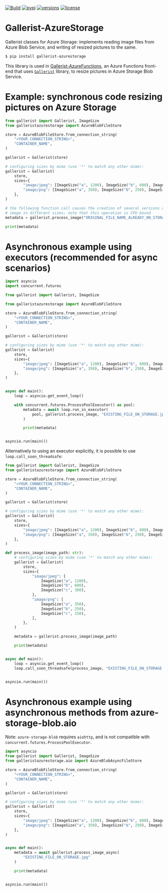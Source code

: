 [![Build](https://github.com/Neoteroi/Gallerist-AzureStorage/actions/workflows/build.yml/badge.svg)](https://github.com/Neoteroi/Gallerist-AzureStorage/actions/workflows/build.yml)
[![pypi](https://img.shields.io/pypi/v/gallerist-azurestorage.svg)](https://pypi.python.org/pypi/gallerist-azurestorage)
[![versions](https://img.shields.io/pypi/pyversions/gallerist-azurestorage.svg)](https://github.com/Neoteroi/Gallerist-AzureStorage)
[![license](https://img.shields.io/github/license/Neoteroi/Gallerist-AzureStorage.svg)](https://github.com/Neoteroi/Gallerist-AzureStorage/blob/main/LICENSE)

# Gallerist-AzureStorage
Gallerist classes for Azure Storage: implements reading image files from Azure
Blob Service, and writing of resized pictures to the same.

```bash
$ pip install gallerist-azurestorage
```

This library is used in
[Gallerist-AzureFunctions](https://github.com/Neoteroi/Gallerist-AzureFunctions),
an Azure Functions front-end that uses
[`Gallerist`](https://github.com/Neoteroi/Gallerist) library, to resize
pictures in Azure Storage Blob Service.

# Example: synchronous code resizing pictures on Azure Storage

```python
from gallerist import Gallerist, ImageSize
from galleristazurestorage import AzureBlobFileStore

store = AzureBlobFileStore.from_connection_string(
    "<YOUR_CONNECTION_STRING>",
    "CONTAINER_NAME",
)

gallerist = Gallerist(store)

# configuring sizes by mime (use '*' to match any other mime):
gallerist = Gallerist(
    store,
    sizes={
        "image/jpeg": [ImageSize("a", 1200), ImageSize("b", 600), ImageSize("c", 300)],
        "image/png": [ImageSize("a", 350), ImageSize("b", 250), ImageSize("c", 150)],
    },
)

# the following function call causes the creation of several versions of the
# image in different sizes; note that this operation is CPU bound
metadata = gallerist.process_image("ORIGINAL_FILE_NAME_ALREADY_ON_STORAGE.png")

print(metadata)

```

# Asynchronous example using executors (recommended for async scenarios)

```python
import asyncio
import concurrent.futures

from gallerist import Gallerist, ImageSize

from galleristazurestorage import AzureBlobFileStore

store = AzureBlobFileStore.from_connection_string(
    "<YOUR_CONNECTION_STRING>",
    "CONTAINER_NAME",
)

gallerist = Gallerist(store)

# configuring sizes by mime (use '*' to match any other mime):
gallerist = Gallerist(
    store,
    sizes={
        "image/jpeg": [ImageSize("a", 1200), ImageSize("b", 600), ImageSize("c", 300)],
        "image/png": [ImageSize("a", 350), ImageSize("b", 250), ImageSize("c", 150)],
    },
)


async def main():
    loop = asyncio.get_event_loop()

    with concurrent.futures.ProcessPoolExecutor() as pool:
        metadata = await loop.run_in_executor(
            pool, gallerist.process_image, "EXISTING_FILE_ON_STORAGE.jpg"
        )

        print(metadata)


asyncio.run(main())

```

Alternatively to using an executor explicitly, it is possible to use
`loop.call_soon_threadsafe`:

```python
from gallerist import Gallerist, ImageSize
from galleristazurestorage import AzureBlobFileStore

store = AzureBlobFileStore.from_connection_string(
    "<YOUR_CONNECTION_STRING>",
    "CONTAINER_NAME",
)

gallerist = Gallerist(store)

# configuring sizes by mime (use '*' to match any other mime):
gallerist = Gallerist(
    store,
    sizes={
        "image/jpeg": [ImageSize("a", 1200), ImageSize("b", 600), ImageSize("c", 300)],
        "image/png": [ImageSize("a", 350), ImageSize("b", 250), ImageSize("c", 150)],
    },
)

def process_image(image_path: str):
    # configuring sizes by mime (use '*' to match any other mime):
    gallerist = Gallerist(
        store,
        sizes={
            "image/jpeg": [
                ImageSize("a", 1200),
                ImageSize("b", 600),
                ImageSize("c", 300),
            ],
            "image/png": [
                ImageSize("a", 350),
                ImageSize("b", 250),
                ImageSize("c", 150),
            ],
        },
    )

    metadata = gallerist.process_image(image_path)

    print(metadata)


async def main():
    loop = asyncio.get_event_loop()
    loop.call_soon_threadsafe(process_image, "EXISTING_FILE_ON_STORAGE.jpg")


asyncio.run(main())
```

# Asynchronous example using asynchronous methods from azure-storage-blob.aio

Note: `azure-storage-blob` requires `aiohttp`, and is not compatible with
`concurrent.futures.ProcessPoolExecutor`.

```python
import asyncio
from gallerist import Gallerist, ImageSize
from galleristazurestorage.aio import AzureBlobAsyncFileStore

store = AzureBlobFileStore.from_connection_string(
    "<YOUR_CONNECTION_STRING>",
    "CONTAINER_NAME",
)

gallerist = Gallerist(store)

# configuring sizes by mime (use '*' to match any other mime):
gallerist = Gallerist(
    store,
    sizes={
        "image/jpeg": [ImageSize("a", 1200), ImageSize("b", 600), ImageSize("c", 300)],
        "image/png": [ImageSize("a", 350), ImageSize("b", 250), ImageSize("c", 150)],
    },
)


async def main():
    metadata = await gallerist.process_image_async(
        "EXISTING_FILE_ON_STORAGE.jpg"
    )

    print(metadata)


asyncio.run(main())
```
